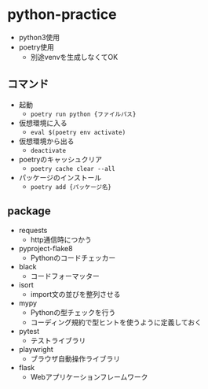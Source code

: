# python-practice

- python3使用
- poetry使用
  - 別途venvを生成しなくてOK

## コマンド

- 起動
  - `poetry run python {ファイルパス}`
- 仮想環境に入る
  - `eval $(poetry env activate)`
- 仮想環境から出る
  - `deactivate`
- poetryのキャッシュクリア
  - `poetry cache clear --all`
- パッケージのインストール
  - `poetry add {パッケージ名}`

## package

- requests
  - http通信時につかう
- pyproject-flake8
  - Pythonのコードチェッカー
- black
  - コードフォーマッター
- isort
  - import文の並びを整列させる
- mypy
  - Pythonの型チェックを行う
  - コーディング規約で型ヒントを使うように定義しておく
- pytest
  - テストライブラリ
- playwright
  - ブラウザ自動操作ライブラリ
- flask
  - Webアプリケーションフレームワーク
